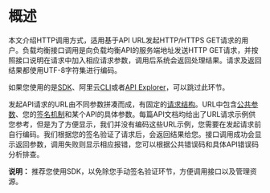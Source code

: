 # 概述

本文介绍HTTP调用方式，适用基于API URL发起HTTP/HTTPS GET请求的用户。负载均衡接口调用是向负载均衡API的服务端地址发送HTTP GET请求，并按照接口说明在请求中加入相应请求参数，调用后系统会返回处理结果。请求及返回结果都使用UTF-8字符集进行编码。

如果您使用的是[SDK](https://github.com/aliyun)、阿里云[CLI](https://www.alibabacloud.com/help/doc-detail/29993.htm)或者[API Explorer](https://api.aliyun.com/)，可以跳过此环节。

发起API请求的URL由不同参数拼凑而成，有固定的[请求结构](/intl.zh-CN/开发指南/API参考/HTTP调用方式/请求结构.md)。URL中包含[公共参数](/intl.zh-CN/开发指南/API参考/HTTP调用方式/公共参数.md)、您的[签名机制](/intl.zh-CN/开发指南/API参考/HTTP调用方式/签名机制.md)和某个API的具体参数。每篇API文档均给出了URL请求示例供您参考，但是为了方便显示，我们并没有编码这些URL示例，您需要在发起请求前自行编码。我们根据您的签名验证了请求后，会返回结果给您。接口调用成功会显示返回参数，调用失败则显示相应报错，您可以根据公共错误码和具体API错误码分析排查。

**说明：** 推荐您使用SDK，以免除您手动签名验证环节，方便调用接口以及管理资源。

